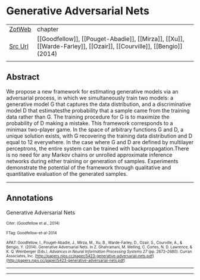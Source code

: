 
# Generative Adversarial Nets



|       |       |       |
|  ---  |  ---  |  ---  |
|   [ZotWeb](http://zotero.org/users/180474/items/ZTIB8MAU)    | chapter      |       |
|   [Src Url](http://papers.nips.cc/paper/5423-generative-adversarial-nets.pdf)    |  [[Goodfellow]], [[Pouget-Abadie]], [[Mirza]], [[Xu]], [[Warde-Farley]], [[Ozair]], [[Courville]], [[Bengio]] (2014)     |       |
|       |       |       |


## Abstract

We propose a new framework for estimating generative models via an adversarial process, in which we simultaneously train two models:  a generative model G that captures the data distribution, and a discriminative model  D that estimatesthe probability that a sample came from the training data rather than G. The training procedure for G is to maximize the probability of D making a mistake.  This framework corresponds to a minimax two-player game.  In the space of arbitrary functions G and D, a unique solution exists, with G recovering the training data distribution and  D equal to 12 everywhere. In the case where G and D are defined by multilayer perceptrons, the entire system can be trained with backpropagation.There is no need for any Markov chains or unrolled approximate inference networks during either training or generation of samples.  Experiments demonstrate the potential of the framework through qualitative and quantitative evaluation of the generated samples.

----

## Annotations

Generative Adversarial Nets



<font size=-3>Citer: (Goodfellow et al., 2014)

FTag: Goodfellow-et-al-2014

APA7: Goodfellow, I., Pouget-Abadie, J., Mirza, M., Xu, B., Warde-Farley, D., Ozair, S., Courville, A., & Bengio, Y. (2014). Generative Adversarial Nets. In Z. Ghahramani, M. Welling, C. Cortes, N. D. Lawrence, & K. Q. Weinberger (Eds.), _Advances in Neural Information Processing Systems 27_ (pp. 2672–2680). Curran Associates, Inc. [http://papers.nips.cc/paper/5423-generative-adversarial-nets.pdf](http://papers.nips.cc/paper/5423-generative-adversarial-nets.pdf)</font>






----

----

